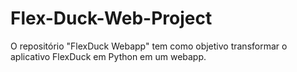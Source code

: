 # Flex-Duck-Web-Project
 O repositório "FlexDuck Webapp" tem como objetivo transformar o aplicativo FlexDuck em Python em um webapp.
